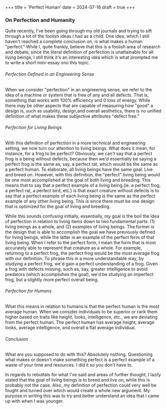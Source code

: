 +++
title = 'Perfect Human'
date = 2024-07-16
draft = true
+++
### On Perfection and Humanity
Quite recently, I've been going through my old journals and trying to sift through a lot of the foolish ideas I had as a child.
One idea, which I still haven't reached a complete conclusion on, is what makes a human "perfect." While I, quite frankly, believe
that this is a foolish area of research and debate, since the literal definition of perfection is unattainable for all living beings,
I still think it's an interesting idea which is what prompted me to write a short mini-essay ono this topic.

###### Perfection Defined in an Engineering Sense
When we consider "perfection" in an engineering sense, we refer to the idea of a machine or system that is free of any and all defects.
That is, something that works with 100% efficiency and 0 loss of energy. While there may be other aspects that are capable of measuring
how "good" a design is, such as usability, design,and overall aesthetics, there is no unified definition of what makes these subjective
attributes "defect free." 

###### Perfection for Living Beings
With this definition of perfection in a more technical and engineering setting, we now turn our attention to living beings. What does it
mean, for instance, for a frog to be perfect? Obviously, we can't say that a perfect frog is a being without defects, because then
we'd essentially be saying a perfect frog is the same as, say, a perfect rat, which would be the same as a perfect human. To elaborate,
all living beings have the same goal: Live and breed on. However, with this definition, the "perfect" living being would be one most
accomplished at the goal of both living and breeding. This means that to say that a perfect example of a living being (ie. a perfect frog,
a perfect rat, a perfect bird, etc.) is that exact creature without defects is to say that a perfect example of each living being is the
same as the perfect example of any other living being. This is since there must be one design that is optimized for the goal of living and breeding.

While this sounds confusing initially, essentially, my goal is the boil the idea of perfection in relation to living items down to two fundamental parts:
(1) living beings as a whole, and (2) examples of living beings. The former is the design that is able to accomplish the goal we have previously defined
for living beings, while the latter is an example of the perfect form of that living being. When I refer to the perfect form, I mean the form that
is most accurately able to represent that creature as a whole. For example, returning to a perfect frog, the perfect frog would be the most average frog with
our definition. To phrase this in a more understandable way, by studying a perfect frog, we'd gain a perfect understanding of a frog. Given a frog
with defects missing, such as, say, greater intelligence to avoid predators (which accomplishes the goal), we'd be studying an imperfect frog, but a 
slightly more perfect overall being.

###### Perfection for Humans
What this means in relation to humans is that the perfect human is the most average human. When we consider individuals to be superior or rank them
higher based on traits like height, looks, intelligence, etc., we are deviating from the perfect human. The perfect human has average height, average
looks, average intelligence, and overall a flat average individual.

###### Conclusion
What are you supposed to do with this? Absolutely nothing. Questioning what makes or doesn't make something perfect is a perfect example of a waste
of your time and resources. I did it so you don't have to. 

In regards to rebuttals for what I've said and areas of further thought, I lazily stated that the goal of living beings is to breed and live on, while this is
probably not the case. Also, my definition of perfection could very well be fought and turned over which would create a whole new argument. My purpose in
writing this was to try and better understand an idea that I came up with when I was younger.
